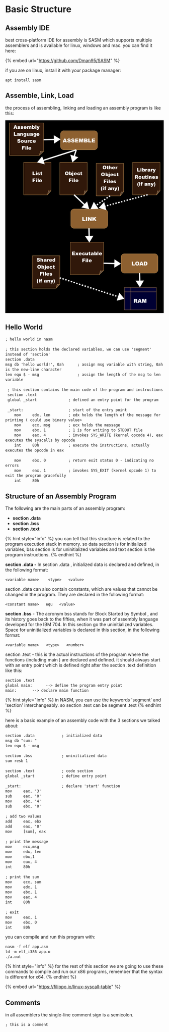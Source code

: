 # Basic Structure

## Assembly IDE

best cross-platform IDE for assembly is SASM which supports multiple assemblers and is available for linux, windows and mac. you can find it here:

{% embed url="https://github.com/Dman95/SASM" %}

if you are on linux, install it with your package manager:

```
apt install sasm
```

## Assemble, Link, Load

the process of assembling, linking and loading an assembly program is like this:

![](<../../.gitbook/assets/image (138) (1).png>)

## Hello World

```
; hello world in nasm

; this section holds the declared variables, we can use 'segment' instead of 'section'
section .data
msg db 'hello world!', 0ah      ; assign msg variable with string, 0ah is the new-line character
len equ $ - msg                 ; assign the length of the msg to len variable

 ; this section contains the main code of the program and instructions
 section .text
 global _start              ; defined an entry point for the program

 _start:                    ; start of the entry point
    mov     edx, len        ; edx holds the length of the message for printing ( could use binary value>
    mov     ecx, msg        ; ecx holds the message
    mov     ebx, 1          ; 1 is for writing to STDOUT file
    mov     eax, 4          ; invokes SYS_WRITE (kernel opcode 4), eax executes the syscalls by opcode
    int     80h             ; execute the instructions, actually executes the opcode in eax

    mov     ebx, 0          ; return exit status 0 - indicating no errors
    mov     eax, 1          ; invokes SYS_EXIT (kernel opcode 1) to exit the program gracefully
    int     80h
```

## Structure of an Assembly Program

The following are the main parts of an assembly program:

* **section .data**
* **section .bss**
* **section .text**

{% hint style="info" %}
you can tell that this structure is related to the program execution stack in memory. so data section is for initialized variables, bss section is for uninitialized variables and text section is the program instructions.
{% endhint %}

**section .data -** In section .data , initialized data is declared and defined, in the following format:

```
<variable name>    <type>   <value>
```

section .data can also contain constants, which are values that cannot be changed in the program. They are declared in the following format:

```
<constant name>   equ   <value>
```

**section .bss** - The acronym bss stands for Block Started by Symbol , and its history goes back to the fifties, when it was part of assembly language developed for the IBM 704. In this section go the uninitialized variables. Space for uninitialized variables is declared in this section, in the following format:

```
<variable name>   <type>   <number>
```

section .text - this is the actual instructions of the program where the functions (including main ) are declared and defined. it should always start with an entry point which is defined right after the section .text definition like this:

```
section .text
global main:      --> define the program entry point
main:       --> declare main function     
```

{% hint style="info" %}
in NASM, you can use the keywords 'segment' and 'section' interchangeably. so section .text can be segment .text
{% endhint %}

here is a basic example of an assembly code with the 3 sections we talked about:

```
section .data            ; initialized data
msg db "sum: "
len equ $ - msg

section .bss             ; uninitialized data
sum resb 1

section .text            ; code section
global _start            ; define entry point

_start:                  ; declare 'start' function
mov     eax, '3'        
sub     eax, '0'        
mov     ebx, '4'
sub     ebx, '0'

; add two values
add     eax, ebx
add     eax, '0'        
mov     [sum], eax      

; print the message
mov     ecx,msg
mov     edx, len
mov     ebx,1
mov     eax, 4
int     80h

; print the sum
mov     ecx, sum
mov     edx, 1
mov     ebx, 1
mov     eax, 4
int     80h

; exit
mov     eax, 1
mov     ebx, 0
int     80h

```

you can compile and run this program with:

```
nasm -f elf app.asm
ld -m elf_i386 app.o
./a.out
```

{% hint style="info" %}
for the rest of this section we are going to use these commands to compile and run our x86 programs, remember that the syntax is different for x64.
{% endhint %}

{% embed url="https://filippo.io/linux-syscall-table" %}

## Comments

in all assemblers the single-line comment sign is a semicolon.

```
; this is a comment
```
